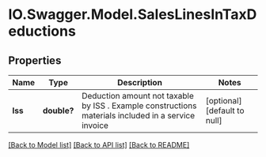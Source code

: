 # IO.Swagger.Model.SalesLinesInTaxDeductions
## Properties

Name | Type | Description | Notes
------------ | ------------- | ------------- | -------------
**Iss** | **double?** | Deduction amount not taxable by ISS . Example constructions materials included in a service invoice | [optional] [default to null]

[[Back to Model list]](../README.md#documentation-for-models) [[Back to API list]](../README.md#documentation-for-api-endpoints) [[Back to README]](../README.md)

